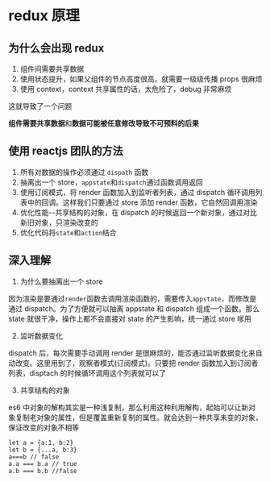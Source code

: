 # redux 原理

## 为什么会出现 redux

1.  组件间需要共享数据
2.  使用状态提升，如果父组件的节点高度很高，就需要一级级传播 props 很麻烦
3.  使用 context，context 共享属性的话，太危险了，debug 非常麻烦

这就导致了一个问题

**组件需要共享数据**和**数据可能被任意修改导致不可预料的后果**

## 使用 reactjs 团队的方法

1.  所有对数据的操作必须通过 `dispath` 函数
2.  抽离出一个 store，`appstate`和`dispatch`通过函数调用返回
3.  使用订阅模式，将 render 函数加入到监听者列表，通过 dispatch 循环调用列表中的回调。这样我们只要通过 store 添加 render 函数，它自然回调用渲染
4.  优化性能--共享结构的对象，在 dispatch 的时候返回一个新对象，通过对比新旧对象，只渲染改变的
5.  优化代码将`state`和`action`结合

## 深入理解

1.  为什么要抽离出一个 store

因为渲染是要通过`render`函数去调用渲染函数的，需要传入`appstate`，而修改是通过 dispatch。为了方便就可以抽离 appstate 和 dispatch 组成一个函数。那么 state 就很干净，操作上都不会直接对 state 的产生影响，统一通过 store 嗲用

2.  监听数据变化

dispatch 后，每次需要手动调用 render 是很麻烦的，能否通过监听数据变化来自动改变。这里用到了，观察者模式(订阅模式)。只要把 render 函数加入到订阅者列表，disptach 的时候循环调用这个列表就可以了

3.  共享结构的对象

es6 中对象的解构其实是一种浅复制，那么利用这种利用解构，起始可以让新对象复制老对象的属性，但是覆盖重新复制的属性。就会达到一种共享未变的对象，保证改变的对象不相等

```
let a = {a:1, b:2}
let b = {...a, b:3}
a===b // false
a.a === b.a // true
a.b === b.b //false
```
